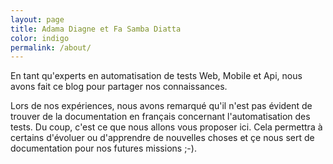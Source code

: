 ```yaml
---
layout: page
title: Adama Diagne et Fa Samba Diatta
color: indigo
permalink: /about/
---
```


<p>En tant qu'experts en automatisation de tests Web, Mobile et Api, nous avons fait ce blog pour partager 
nos connaissances.</p>
Lors de nos expériences, nous avons remarqué qu'il n'est pas évident de trouver de la documentation en français concernant
l'automatisation des tests. Du coup, c'est ce que nous allons vous proposer ici.
Cela permettra à certains d'évoluer ou d'apprendre de nouvelles choses et çe nous sert de documentation pour nos futures missions ;-).